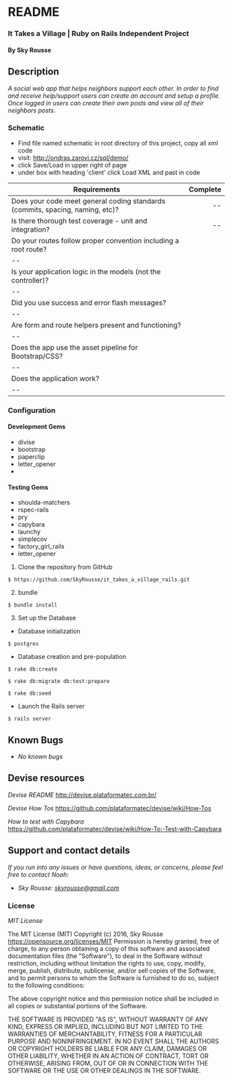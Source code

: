 # README

### It Takes a Village | Ruby on Rails Independent Project

#### By Sky Rousse

## Description

_A social web app that helps neighbors support each other. In order to find and receive help/support users can create an account and setup a profile. Once logged in users can create their own posts and view all of their neighbors posts._

### Schematic
* Find file named schematic in root directory of this project, copy all xml code
* visit: http://ondras.zarovi.cz/sql/demo/
* click Save/Load in upper right of page
* under box with heading 'client' click Load XML and past in code



| Requirements  | Complete  |
| ------------- | ----:|
| Does your code meet general coding standards (commits, spacing, naming, etc)? | -- |
| Is there thorough test coverage - unit and integration? | -- |
| Do your routes follow proper convention including a root route?
 | -- |
| Is your application logic in the models (not the controller)?
 | -- |
| Did you use success and error flash messages?
 | -- |
| Are form and route helpers present and functioning?
 | -- |
| Does the app use the asset pipeline for Bootstrap/CSS?
 | -- |
| Does the application work?
 | -- |


### Configuration

#### Development Gems
* divise
* bootstrap
* paperclip
* letter_opener
*

#### Testing Gems
* shoulda-matchers
* rspec-rails
* pry
* capybara
* launchy
* simplecov
* factory_girl_rails
* letter_opener

1. Clone the repository from GitHub
```
$ https://github.com/SkyRousse/it_takes_a_village_rails.git
```
2. bundle
```
$ bundle install
```
3. Set up the Database
* Database initialization
```
$ postgres
```
* Database creation and pre-population
```
$ rake db:create
```
```
$ rake db:migrate db:test:prepare
```
```
$ rake db:seed
```
* Launch the Rails server
```
$ rails server
```

## Known Bugs

* _No known bugs_

## Devise resources

_Devise README_
http://devise.plataformatec.com.br/

_Devise How Tos_
https://github.com/plataformatec/devise/wiki/How-Tos

_How to test with Capybara_
https://github.com/plataformatec/devise/wiki/How-To:-Test-with-Capybara

## Support and contact details

_If you run into any issues or have questions, ideas, or concerns, please feel free to contact Noah:_

* _Sky Rousse: <a href="mailto:skyrousse@gmail.com">skyrousse@gmail.com</a>_

### License

*MIT License*

The MIT License (MIT)
Copyright (c) 2016, Sky Rousse
https://opensource.org/licenses/MIT
Permission is hereby granted, free of charge, to any person obtaining a copy of this software and associated documentation files (the "Software"), to deal in the Software without restriction, including without limitation the rights to use, copy, modify, merge, publish, distribute, sublicense, and/or sell copies of the Software, and to permit persons to whom the Software is furnished to do so, subject to the following conditions:

The above copyright notice and this permission notice shall be included in all copies or substantial portions of the Software.

THE SOFTWARE IS PROVIDED "AS IS", WITHOUT WARRANTY OF ANY KIND, EXPRESS OR IMPLIED, INCLUDING BUT NOT LIMITED TO THE WARRANTIES OF MERCHANTABILITY, FITNESS FOR A PARTICULAR PURPOSE AND NONINFRINGEMENT. IN NO EVENT SHALL THE AUTHORS OR COPYRIGHT HOLDERS BE LIABLE FOR ANY CLAIM, DAMAGES OR OTHER LIABILITY, WHETHER IN AN ACTION OF CONTRACT, TORT OR OTHERWISE, ARISING FROM, OUT OF OR IN CONNECTION WITH THE SOFTWARE OR THE USE OR OTHER DEALINGS IN THE SOFTWARE.
